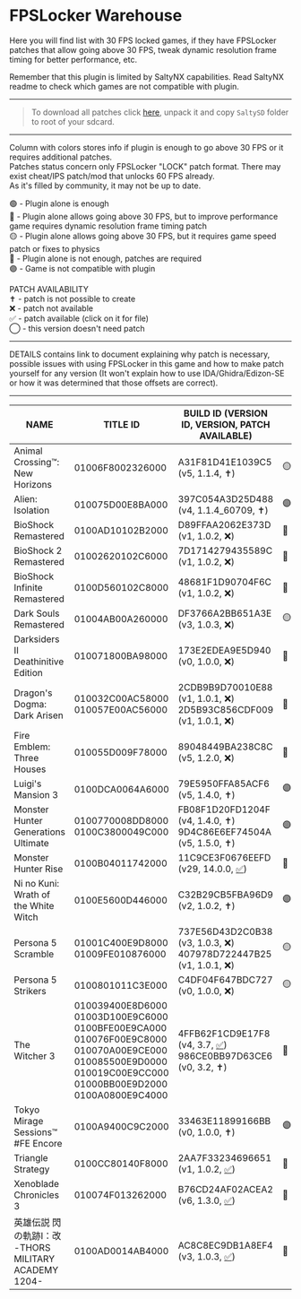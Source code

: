# FPSLocker Warehouse

Here you will find list with 30 FPS locked games, if they have FPSLocker patches that allow going above 30 FPS, tweak dynamic resolution frame timing for better performance, etc.

Remember that this plugin is limited by SaltyNX capabilities. 
Read SaltyNX readme to check which games are not compatible with plugin.

---

> To download all patches click [here](https://github.com/masagrator/FPSLocker-Warehouse/archive/refs/heads/main.zip), unpack it and copy `SaltySD` folder to root of your sdcard.

---

Column with colors stores info if plugin is enough to go above 30 FPS or it requires additional patches.<br>
Patches status concern only FPSLocker "LOCK" patch format. There may exist cheat/IPS patch/mod that unlocks 60 FPS already.<br>
As it's filled by community, it may not be up to date.

🟢 - Plugin alone is enough<br>
🔵 - Plugin alone allows going above 30 FPS, but to improve performance game requires dynamic resolution frame timing patch<br>
🟡 - Plugin alone allows going above 30 FPS, but it requires game speed patch or fixes to physics<br>
🔴 - Plugin alone is not enough, patches are required<br>
🟣 - Game is not compatible with plugin

PATCH AVAILABILITY<br>
✝️ - patch is not possible to create<br>
❌ - patch not available<br>
✅ - patch available (click on it for file)<br>
◯ - this version doesn't need patch

---

DETAILS contains link to document explaining why patch is necessary, possible issues with using FPSLocker in this game and how to make patch yourself for any version (It won't explain how to use IDA/Ghidra/Edizon-SE or how it was determined that those offsets are correct).

---

| NAME | TITLE ID | BUILD ID (VERSION ID, VERSION, PATCH AVAILABLE) |  | DETAILS |
| --- | --- | --- | --- | --- |
| Animal Crossing™: New Horizons | 01006F8002326000 | A31F81D41E1039C5 (v5, 1.1.4, ✝️) | 🟡 | [LINK](https://github.com/masagrator/FPSLocker-Warehouse/tree/main/Methodology/Animal%20Crossing%20New%20Horizons) |
| Alien: Isolation | 010075D00E8BA000 | 397C054A3D25D488 (v4, 1.1.4_60709, ✝️) | 🟣 | [LINK](https://github.com/masagrator/FPSLocker-Warehouse/tree/main/Methodology/Alien%20Isolation) |
| BioShock Remastered | 0100AD10102B2000 | D89FFAA2062E373D (v1, 1.0.2, ❌) | 🔵 |  |
| BioShock 2 Remastered | 01002620102C6000 | 7D1714279435589C (v1, 1.0.2, ❌) | 🔵 |  |
| BioShock Infinite Remastered | 0100D560102C8000 | 48681F1D90704F6C (v1, 1.0.2, ❌) | 🔵 |  |
| Dark Souls Remastered | 01004AB00A260000 | DF3766A2BB651A3E (v3, 1.0.3, ❌) | 🟡 |  |
| Darksiders II Deathinitive Edition | 010071800BA98000 | 173E2EDEA9E5D940 (v0, 1.0.0, ❌) | 🔵 |  |
| Dragon's Dogma: Dark Arisen | 010032C00AC58000 <br> 010057E00AC56000 | 2CDB9B9D70010E88 (v1, 1.0.1, ❌) <br> 2D5B93C856CDF009 (v1, 1.0.1, ❌) | 🔴 |  |
| Fire Emblem: Three Houses | 010055D009F78000 | 89048449BA238C8C (v5, 1.2.0, ❌) | 🔵 |  |
| Luigi's Mansion 3 | 0100DCA0064A6000 | 79E5950FFA85ACF6 (v5, 1.4.0, ✝️) | 🟣 | [LINK](https://github.com/masagrator/FPSLocker-Warehouse/tree/main/Methodology/Luigi's%20Mansion%203) |
| Monster Hunter Generations Ultimate | 0100770008DD8000 <br> 0100C3800049C000 | FB08F1D20FD1204F (v4, 1.4.0, ✝️) <br> 9D4C86E6EF74504A (v5, 1.5.0, ✝️) | 🟣 | [LINK](https://github.com/masagrator/FPSLocker-Warehouse/tree/main/Methodology/Monster%20Hunter%20Generations%20Ultimate)
| Monster Hunter Rise | 0100B04011742000 | 11C9CE3F0676EEFD (v29, 14.0.0, [✅](https://github.com/masagrator/FPSLocker-Warehouse/blob/main/SaltySD/plugins/FPSLocker/patches/0100B04011742000/11C9CE3F0676EEFD.yaml)) | 🔴 | [LINK](https://github.com/masagrator/FPSLocker-Warehouse/tree/main/Methodology/Monster%20Hunter%20Rise) |
| Ni no Kuni: Wrath of the White Witch | 0100E5600D446000 | C32B29CB5FBA96D9 (v2, 1.0.2, ✝️) | 🟣 | [LINK](https://github.com/masagrator/FPSLocker-Warehouse/tree/main/Methodology/Ni%20no%20Kuni%20Wrath%20of%20the%20White%20Witch) |
| Persona 5 Scramble | 01001C400E9D8000 <br> 01009FE010876000 | 737E56D43D2C0B38 (v3, 1.0.3, ❌) <br> 407978D722447B25 (v1, 1.0.1, ❌) | 🟡 |  |
| Persona 5 Strikers | 0100801011C3E000 | C4DF04F647BDC727 (v0, 1.0.0, ❌) | 🟡 |  |
| The Witcher 3 | 010039400E8D6000 <br> 01003D100E9C6000 <br> 0100BFE00E9CA000 <br> 010076F00E9C8000 <br> 010070A00E9CE000 <br> 010085500E9D0000 <br> 010019C00E9CC000 <br> 01000BB00E9D2000 <br> 0100A0800E9C4000 <br> | 4FFB62F1CD9E17F8 (v4, 3.7, [✅](https://github.com/masagrator/FPSLocker-Warehouse/blob/main/SaltySD/plugins/FPSLocker/patches/010039400E8D6000/4FFB62F1CD9E17F8.yaml)) <br> 986CE0BB97D63CE6 (v0, 3.2, ✝️) | 🔴 | [LINK](https://github.com/masagrator/FPSLocker-Warehouse/tree/main/Methodology/The%20Witcher%203) |
| Tokyo Mirage Sessions™ #FE Encore | 0100A9400C9C2000 | 33463E11899166BB (v0, 1.0.0, ✝️) | 🟣 | [LINK](https://github.com/masagrator/FPSLocker-Warehouse/tree/main/Methodology/Tokyo%20Mirage%20Sessions%20%23FE%20Encore) |
| Triangle Strategy | 0100CC80140F8000 | 2AA7F33234696651 (v1, 1.0.2, [✅](https://github.com/masagrator/FPSLocker-Warehouse/blob/main/SaltySD/plugins/FPSLocker/patches/0100CC80140F8000/2AA7F33234696651.yaml)) | 🔵 | [LINK](https://github.com/masagrator/FPSLocker-Warehouse/tree/main/Methodology/Triangle%20Strategy) |
| Xenoblade Chronicles 3 | 010074F013262000 | B76CD24AF02ACEA2 (v6, 1.3.0, [✅](https://github.com/masagrator/FPSLocker-Warehouse/blob/main/SaltySD/plugins/FPSLocker/patches/010074F013262000/B76CD24AF02ACEA2.yaml)) | 🔴 | [LINK](https://github.com/masagrator/FPSLocker-Warehouse/tree/main/Methodology/Xenoblade%20Chronicles%203)  |
| 英雄伝説 閃の軌跡I：改 -THORS MILITARY ACADEMY 1204- | 0100AD0014AB4000 | AC8C8EC9DB1A8EF4 (v3, 1.0.3, [✅](https://github.com/masagrator/FPSLocker-Warehouse/blob/main/SaltySD/plugins/FPSLocker/patches/0100AD0014AB4000/AC8C8EC9DB1A8EF4.yaml)) | 🔴 |  |
